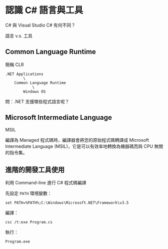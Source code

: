 # 認識 C# 語言與工具

C# 與 Visual Studio C# 有何不同？

語言 v.s. 工具

## Common Language Runtime

簡稱 CLR

```
.NET Applications
        \
    Common Language Runtime
            \
        Windows OS
```

問：.NET 支援哪些程式語言呢？

## Microsoft Intermediate Language

MSIL

編譯為 Managed 程式碼時，編譯器會將您的原始程式碼轉譯成 Microsoft Intermediate Language (MSIL)，它是可以有效率地轉換為機器碼而與 CPU 無關的指令集。

## 進階的開發工具使用

利用 Command-line 進行 C# 程式碼編譯

先設定 `PATH` 環境變數：

```
set PATH=%PATH%;C:\Windows\Microsoft.NET\Framework\v3.5
```

編譯：

```
csc /t:exe Program.cs
```

執行：

```
Program.exe
```